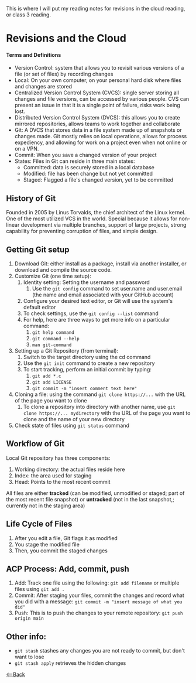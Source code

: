 This is where I will put my reading notes for revisions in the cloud reading, or class 3 reading.

# Revisions and the Cloud

#### Terms and Definitions
- Version Control: system that allows you to revisit various versions of a file (or set of files) by recording changes
- Local: On your own computer, on your personal hard disk where files and changes are stored
- Centralized Version Control System (CVCS): single server storing all changes and file versions, can be accessed by various people. CVS can present an issue in that it is a single point of failure, risks work being lost.
- Distributed Version Control System (DVCS): this allows you to create mirrored repositories, allows teams to work together and collaborate
- Git: A DVCS that stores data in a file system made up of snapshots or changes made. Git mostly relies on local operations, allows for process expediency, and allowing for work on a project even when not online or on a VPN. 
- Commit: When you save a changed version of your project
- States: Files in Git can reside in three main states:
  - Committed: data is securely stored in a local database
  - Modified: file has been change but not yet committed
  - Staged: Flagged a file's changed version, yet to be committed

## History of Git
Founded in 2005 by Linus Torvalds, the chief architect of the Linux kernel. 
One of the most utilized VCS in the world.
Special because it allows for non-linear development via  multiple branches, support of large projects, strong capability for preventing corruption of files, and simple design.

## Getting Git setup
1. Download Git: either install as a package, install via another installer, or download and compile the source code.
1. Customize Git (one time setup): 
   1. Identity setting: Setting the username and password
      1. Use the `git config` command to set user.name and user.email (the name and email associated with your GitHub account)
   1. Configure your desired text editor, or Git will use the system's default editor
   1. To check settings, use the `git config --list` command
   1. For help, here are three ways to get more info on a particular command:
      1. `git help command`
      1. `git command --help`
      1. `man git-command`
1. Setting up a Git Repository (from terminal): 
   1. Switch to the target directory using the cd command
   1. Use the `git init` command to create a new repository
   1. To start tracking, perform an initial commit by typing:
      1. `git add *.c`
      1. `git add LICENSE`
      1. `git commit -m "insert comment text here"`
1. Cloning a file: using the command `git clone https://...` with the URL of the page you want to clone
   1. To clone a repository into directory with another name, use `git clone https://... mydirectory` with the URL of the page you want to clone and the name of your new directory
1. Check state of files using `git status` command

## Workflow of Git
Local Git repository has three components:
1. Working directory: the actual files reside here
1. Index: the area used for staging
1. Head: Points to the most recent commit

All files are either **tracked** (can be modified, unmodified or staged; part of the most recent file snapshot) or **untracked** (not in the last snapshot,; currently not in the staging area)

## Life Cycle of Files
1. After you edit a file, Git flags it as modified
1. You stage the modified file
1. Then, you commit the staged changes

## **ACP Process**: Add, commit, push
1. Add: Track one file using the following: `git add filename` or multiple files using `git add .`
1. Commit: After staging your files, commit the changes and record what you did with a message: `git commit -m "insert message of what you did"`
1. Push: This is to push the changes to your remote repository: `git push origin main`

## Other info:
- `git stash` stashes any changes you are not ready to commit, but don't want to lose
- `git stash apply` retrieves the hidden changes





[<==Back](README.md)
